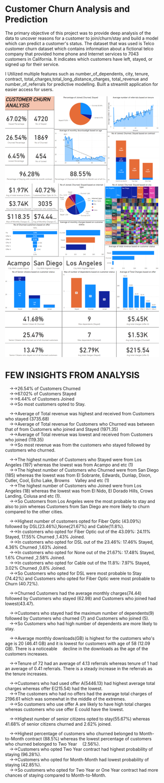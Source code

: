 # Customer Churn Analysis and Prediction <br />

The primary objective of this project was to provide deep analysis of the data to uncover reasons for a customer to join/churn/stay and build a model which can predict a customer's status. The dataset that was used is Telco customer churn dataset which contains information about a fictional telco company that provided home phone and Internet services to 7043 customers in California. It indicates which customers have left, stayed, or signed up for their service.

I Utilized multiple features such as number_of_dependents, city, tenure, contract, total_charges,total_long_distance_charges, total_revenue and number_of_referrals for predictive modelling. Built a streamlit application for easier access for users.

![alt text](EDA_1.png)<br />
![alt text](EDA_2.png)<br />
![alt text](EDA_3.png)<br />

# FEW INSIGHTS FROM ANALYSIS<br />
 
&emsp;→→26.54% of Customers Churned<br />
&emsp;→→67.02% of Customers Stayed<br />
&emsp;→→6.44% of Customers Joined<br />
&emsp;→→So most customers opted to Stay.<br />

&emsp;→→Average of Total revenue was highest and received from Customers who stayed (3735.68)<br />
&emsp;→→Average of Total revenue for Customers who Churned was between that of from Customers who joined and Stayed (1971.35)<br />
&emsp;→→Average of Total revenue was lowest and received from Customers who joined (119.35)<br />
&emsp;→→So most revenue was from the customers who stayed followed by customers who churned.<br />

&emsp;→→The highest number of Customers who Stayed were from Los Angeles (197) whereas the lowest was from Acampo and etc (1)<br />
&emsp;→→The highest number of Customers who Churned were from San Diego (185) whereas the lowest was from El Sobrante, Edwards, Dunlap, Dixon, Cutler, Cool, Echo Lake, Browns &emsp;Valley and etc (1)<br />
&emsp;→→The highest number of Customers who Joined were from Los Angeles (18) whereas the lowest was from El Nido, El Dorado Hills, Crows Landing, Colusa and etc (1).<br />
&emsp;→→So Customers from Los Angeles were the most probable to stay and also to join whereas Customers from San Diego are more likely to churn compared to the other cities.<br />

&emsp;→→Highest number of customers opted for Fiber Optic (43.09%) followed by DSL(23.46%),None(21.67%) and Cable(11.8%).<br />
&emsp;→→In customers who opted for Fiber Optic out of the 43.09%: 24.11% Stayed, 17.55% Churned ,1.43% Joined.<br />
&emsp;→→In customers who opted for DSL out of the 23.46%: 17.46% Stayed, 4.36% Churned ,1.63% Joined.<br />
&emsp;→→In customers who opted for None out of the 21.67%: 17.48% Stayed, 1.6% Churned ,2.58% Joined.<br />
&emsp;→→In customers who opted for Cable out of the 11.8%: 7.97% Stayed, 3.02% Churned ,0.8% Joined.<br />
&emsp;→→So Customers who opted for DSL were most probable to Stay (74.42%) and Customers who opted for Fiber Optic were most probable to Churn (40.72%).<br />

&emsp;→→Churned Customers had the average monthly charges(74.44) followed by Customers who stayed (62.98) and Customers who joined had lowest(43.47).<br />

&emsp;→→Customers who stayed had the maximum number of dependents(9) followed by Customers who churned (7) and Customers who joined (5).<br />
&emsp;→→So Customers who had high number of dependents are more likely to stay.<br />

&emsp;→→Average monthly downloads(GB) is highest for the customers who's age is 20 (46.41 GB) and it is lowest for customers with age of 58 (12.09 GB). There is a noticeable &emsp;decline in the downloads as the age of the customers increases.<br />

&emsp;→→Tenure of 72 had an average of 4.13 referrals whereas tenure of 1 had an average of 0.41 referrals. There is a steady increase in the referrals as the tenure increases.<br />

&emsp;→→Customers who had used offer A(5446.13) had highest average total charges whereas offer E(215.54) had the lowest.<br />
&emsp;→→The customers who had no offers had the average total charges of 2196.61 which was somewhat in the middle of the extremes.<br />
&emsp;→→So customers who use offer A are likely to have high total charges whereas customers who use offer E could have the lowest.<br />

&emsp;→→Highest number of senior citizens opted to stay(55.67%) whereas 41.68% of senior citizens churned and 2.62% joined.<br />

&emsp;→→Highest percentage of customers who churned belonged to Month-to-Month contract (88.5%) whereas the lowest percentage of customers who churned belonged to Two Year &emsp;(2.56%).<br />
&emsp;→→Customers who opted Two Year contract had highest probability of staying (96.28%).<br />
&emsp;→→Customers who opted for Month-Month had lowest probability of staying (42.85%).<br />
&emsp;→→So customers who opted for Two Year or One Year contract had more chances of staying compared to Month-to-Month.<br />



